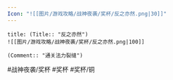 ```yaml
---
Icon: "![[图片/游戏攻略/战神夜袭/奖杯/反之亦然.png|30]]"
---
```

```ad-common-bronze-trophy
title: (Title:: "反之亦然")
![[图片/游戏攻略/战神夜袭/奖杯/反之亦然.png|100]]

(Comment:: "通关法力裂缝")
```

#战神夜袭/奖杯 #奖杯 #奖杯/铜
